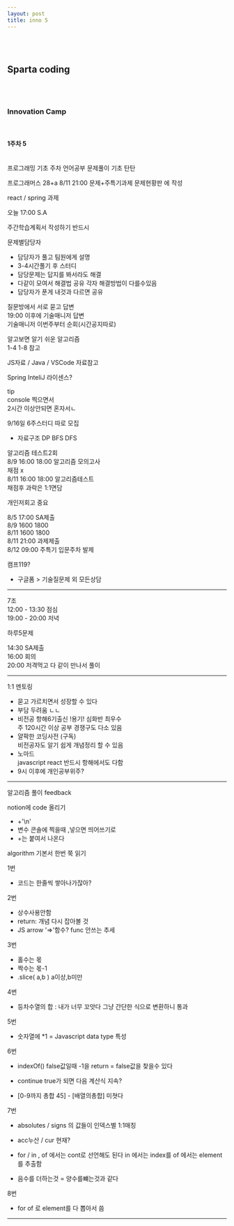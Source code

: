 ```yaml
---
layout: post
title: inno 5
---
```


<br><br>

## Sparta coding

<br><br>

### Innovation Camp

<br>

#### 1주차 5

<br>
프로그래밍 기초 주차
언어공부 문제풀이
기초 탄탄

프로그래머스 28+a
8/11 21:00 문제+주특기과제
문제현황판 에 작성

react / spring 과제

오늘 17:00 S.A

주간학습계획서 작성하기 반드시

문제별담당자

- 담당자가 풀고 팀원에게 설명
- 3-4시간풀기 후 스터디
- 담당문제는 답지를 봐서라도 해결
- 다같이 모여서 해결법 공유
  각자 해결방법이 다를수있음
- 담당자가 푼게 내것과 다르면 공유

질문방에서 서로 묻고 답변 <br>
19:00 이후에 기술매니저 답변 <br>
기술매니저 이번주부터 순회(시간공지따로) <br>

알고보면 알기 쉬운 알고리즘 <br>
1-4 1-8 참고

JS자료 / Java / VSCode 자료참고

Spring InteliJ 라이센스?

tip <br>
console 찍으면서 <br>
2시간 이상안되면 혼자서ㄴ

9/16일 6주스터디 따로 모집 <br>

- 자료구조 DP BFS DFS

알고리즘 테스트2회 <br>
8/9 16:00 18:00 알고리즘 모의고사 <br>
채점 x <br>
8/11 16:00 18:00 알고리즘테스트 <br>
채점후 과락은 1:1면담 <br>

개인저회고 중요

8/5 17:00 SA제출 <br>
8/9 1600 1800 <br>
8/11 1600 1800 <br>
8/11 21:00 과제제출 <br>
8/12 09:00 주특기 입문주차 발제

캠프119?

- 구글폼 > 기술질문제 외 모든상담

---

7조 <br>
12:00 - 13:30 점심 <br>
19:00 - 20:00 저녁 <br>

하루5문제

14:30 SA제출 <br>
16:00 회의 <br>
20:00 저격먹고 다 같이 만나서 풀이

---

1:1 멘토링

- 묻고 가르치면서 성장할 수 있다
- 부담 두려움 ㄴㄴ
- 비전공 항해6기출신 !용기! 심화반 최우수 <br>
  주 120시간 이상 공부 경쟁구도 다소 있음
- 얄팍한 코딩사전 (구독) <br>
  비전공자도 알기 쉽게 개념정리 할 수 있음
- 노마드 <br>
  javascript react 반드시 항해에서도 다함
- 9시 이후에 개인공부위주?

---

알고리즘 풀이 feedback

notion에 code 올리기

- +'\n'
- 변수 콘솔에 찍을때 ,넣으면 띄어쓰기로
- +는 붙여서 나온다

algorithm 기본서 한번 쭉 읽기

1번

- 코드는 한줄씩 쌓아나가잖아?

2번

- 상수사용안함
- return: 개념 다시 잡아볼 것
- JS arrow '=>'함수? func 안쓰는 추세

3번

- 홀수는 몫
- 짝수는 몫-1
- .slice( a,b ) a이상,b미만

4번

- 등차수열의 합 : 내가 너무 꼬앗다
  그냥 간단한 식으로 변환하니 통과

5번

- 숫자열에 \*1 = Javascript data type 특성

6번

- indexOf() false값일때 -1을
  return = false값을 찾을수 있다
- continue true가 되면 다음 계산식 지속?

- [0-9까지 총합 45] - [배열의총합] 미쳣다

7번

- absolutes / signs 의 값들이 인덱스별 1:1매칭
- acc누산 / cur 현재?

- for / in , of 에서는 cont로 선언해도 된다
  in 에서는 index를
  of 에서는 element를 추출함

- 음수를 더하는것 = 양수를뺴는것과 같다

8번

- for of 로 element를 다 뽑아서 씀

---

